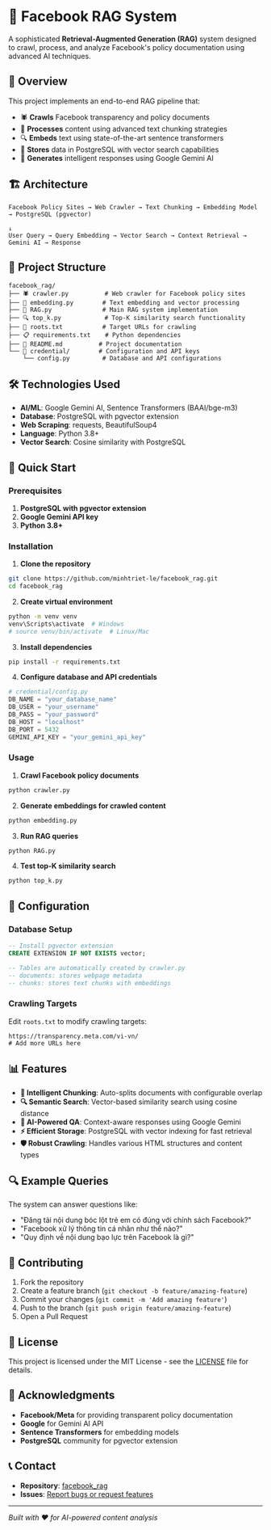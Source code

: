 # 🤖 Facebook RAG System

A sophisticated **Retrieval-Augmented Generation (RAG)** system designed to crawl, process, and analyze Facebook's policy documentation using advanced AI techniques.

## 📖 Overview

This project implements an end-to-end RAG pipeline that:
- 🕷️ **Crawls** Facebook transparency and policy documents
- 🧠 **Processes** content using advanced text chunking strategies
- 🔍 **Embeds** text using state-of-the-art sentence transformers
- 💾 **Stores** data in PostgreSQL with vector search capabilities
- 🤖 **Generates** intelligent responses using Google Gemini AI

## 🏗️ Architecture

```
Facebook Policy Sites → Web Crawler → Text Chunking → Embedding Model → PostgreSQL (pgvector)
                                                                              ↓
User Query → Query Embedding → Vector Search → Context Retrieval → Gemini AI → Response
```

## 📁 Project Structure

```
facebook_rag/
├── 🕷️ crawler.py          # Web crawler for Facebook policy sites
├── 🧠 embedding.py        # Text embedding and vector processing
├── 🤖 RAG.py              # Main RAG system implementation
├── 🔍 top_k.py            # Top-K similarity search functionality
├── 📄 roots.txt           # Target URLs for crawling
├── 📋 requirements.txt    # Python dependencies
├── 📝 README.md          # Project documentation
└── 🔐 credential/        # Configuration and API keys
    └── config.py         # Database and API configurations
```

## 🛠️ Technologies Used

- **AI/ML**: Google Gemini AI, Sentence Transformers (BAAI/bge-m3)
- **Database**: PostgreSQL with pgvector extension
- **Web Scraping**: requests, BeautifulSoup4
- **Language**: Python 3.8+
- **Vector Search**: Cosine similarity with PostgreSQL

## 🚀 Quick Start

### Prerequisites

1. **PostgreSQL with pgvector extension**
2. **Google Gemini API key**
3. **Python 3.8+**

### Installation

1. **Clone the repository**
```bash
git clone https://github.com/minhtriet-le/facebook_rag.git
cd facebook_rag
```

2. **Create virtual environment**
```bash
python -m venv venv
venv\Scripts\activate  # Windows
# source venv/bin/activate  # Linux/Mac
```

3. **Install dependencies**
```bash
pip install -r requirements.txt
```

4. **Configure database and API credentials**
```python
# credential/config.py
DB_NAME = "your_database_name"
DB_USER = "your_username"
DB_PASS = "your_password"
DB_HOST = "localhost"
DB_PORT = 5432
GEMINI_API_KEY = "your_gemini_api_key"
```

### Usage

1. **Crawl Facebook policy documents**
```bash
python crawler.py
```

2. **Generate embeddings for crawled content**
```bash
python embedding.py
```

3. **Run RAG queries**
```bash
python RAG.py
```

4. **Test top-K similarity search**
```bash
python top_k.py
```

## 🔧 Configuration

### Database Setup

```sql
-- Install pgvector extension
CREATE EXTENSION IF NOT EXISTS vector;

-- Tables are automatically created by crawler.py
-- documents: stores webpage metadata
-- chunks: stores text chunks with embeddings
```

### Crawling Targets

Edit `roots.txt` to modify crawling targets:
```
https://transparency.meta.com/vi-vn/
# Add more URLs here
```

## 📊 Features

- **🎯 Intelligent Chunking**: Auto-splits documents with configurable overlap
- **🔍 Semantic Search**: Vector-based similarity search using cosine distance  
- **🤖 AI-Powered QA**: Context-aware responses using Google Gemini
- **⚡ Efficient Storage**: PostgreSQL with vector indexing for fast retrieval
- **🛡️ Robust Crawling**: Handles various HTML structures and content types

## 🔍 Example Queries

The system can answer questions like:
- "Đăng tải nội dung bóc lột trẻ em có đúng với chính sách Facebook?"
- "Facebook xử lý thông tin cá nhân như thế nào?"
- "Quy định về nội dung bạo lực trên Facebook là gì?"

## 🤝 Contributing

1. Fork the repository
2. Create a feature branch (`git checkout -b feature/amazing-feature`)
3. Commit your changes (`git commit -m 'Add amazing feature'`)
4. Push to the branch (`git push origin feature/amazing-feature`)
5. Open a Pull Request

## 📄 License

This project is licensed under the MIT License - see the [LICENSE](LICENSE) file for details.

## 🙏 Acknowledgments

- **Facebook/Meta** for providing transparent policy documentation
- **Google** for Gemini AI API
- **Sentence Transformers** for embedding models
- **PostgreSQL** community for pgvector extension

## 📞 Contact

- **Repository**: [facebook_rag](https://github.com/minhtriet-le/facebook_rag)
- **Issues**: [Report bugs or request features](https://github.com/minhtriet-le/facebook_rag/issues)

---

*Built with ❤️ for AI-powered content analysis*